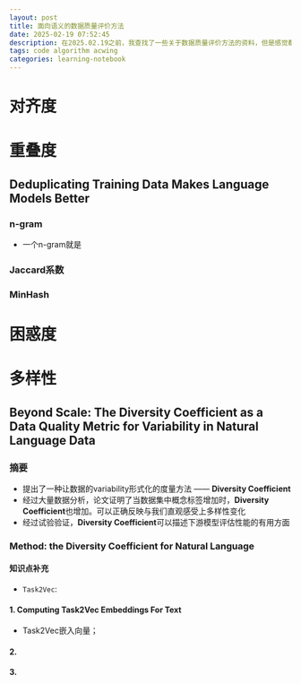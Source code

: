 ```yaml
---
layout: post
title: 面向语义的数据质量评价方法
date: 2025-02-19 07:52:45
description: 在2025.02.19之前，我查找了一些关于数据质量评价方法的资料，但是感觉都是一些“方法”，并不像NLP中的那些有具体的数学公式。此次进一步调研，旨在找到像困惑度，对齐度，重叠度等量化指标以及衡量它们的最新方法
tags: code algorithm acwing
categories: learning-notebook
---
```


# 对齐度

# 重叠度

## Deduplicating Training Data Makes Language Models Better

### n-gram

- 一个n-gram就是

### Jaccard系数

### MinHash

# 困惑度

# 多样性

## Beyond Scale: The Diversity Coefficient as a Data Quality Metric for Variability in Natural Language Data

### 摘要

- 提出了一种让数据的variability形式化的度量方法 —— **Diversity Coefficient**
- 经过大量数据分析，论文证明了当数据集中概念标签增加时，**Diversity Coefficient**也增加。可以正确反映与我们直观感受上多样性变化
- 经过试验验证，**Diversity Coefficient**可以描述下游模型评估性能的有用方面

### Method: the Diversity Coefficient for Natural Language

#### 知识点补充

- `Task2Vec`:

#### 1. Computing Task2Vec Embeddings For Text

- Task2Vec嵌入向量；

#### 2.

#### 3.
